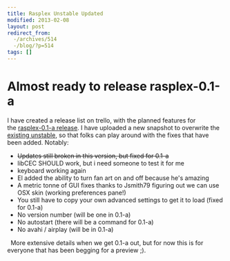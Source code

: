 ```yaml
---
title: Rasplex Unstable Updated
modified: 2013-02-08
layout: post
redirect_from:
  -/archives/514
  -/blog/?p=514
tags: []
---
```



Almost ready to release rasplex-0.1-a
=====================================

I have created a release list on trello, with the planned features for the [rasplex-0.1-a release](https://trello.com/c/1oMwUL5L). I have uploaded a new snapshot to overwrite the [existing unstable](http://rasplex.srvthe.net/rasplex-unstable.img.zip), so that folks can play around with the fixes that have been added. Notably:  

-   ~~Updates still broken in this version, but fixed for 0.1-a~~
-   libCEC SHOULD work, but i need someone to test it for me
-   keyboard working again
-   El added the ability to turn fan art on and off because he's amazing
-   A metric tonne of GUI fixes thanks to Jsmith79 figuring out we can use OSX skin (working preferences pane!)
-   You still have to copy your own advanced settings to get it to load (fixed for 0.1-a)
-   No version number (will be one in 0.1-a)
-   No autostart (there will be a command for 0.1-a)
-   No avahi / airplay (will be in 0.1-a)

  More extensive details when we get 0.1-a out, but for now this is for everyone that has been begging for a preview ;).  
